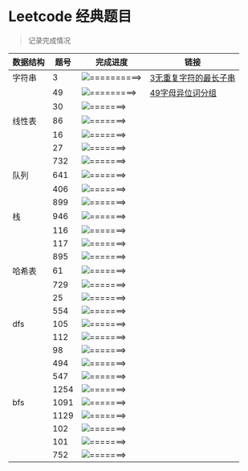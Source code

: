 # Leetcode 经典题目

> 记录完成情况

| 数据结构   | 题号   | 完成进度                               | 链接 |
|------------|--------|---------------------------------------|------|
| 字符串     | 3      | ![==========>](https://progress-bar.dev/100/)   |[3无重复字符的最长子串](https://github.com/cdongt/neetcode75/blob/master/Sliding%20Window/3%E6%97%A0%E9%87%8D%E5%A4%8D%E5%AD%97%E7%AC%A6%E7%9A%84%E6%9C%80%E9%95%BF%E5%AD%90%E4%B8%B2.md)      |
|            | 49     | ![=========>](https://progress-bar.dev/100/)   |[49字母异位词分组](https://github.com/cdongt/neetcode75/blob/master/Arrays%20and%20Hashing/49%E5%AD%97%E6%AF%8D%E5%BC%82%E4%BD%8D%E8%AF%8D%E5%88%86%E7%BB%84.md)      |
|            | 30     | ![=======>](https://progress-bar.dev/0/)   |      |
| 线性表     | 86     | ![=======>](https://progress-bar.dev/0/)   |      |
|            | 16     | ![=======>](https://progress-bar.dev/0/)   |      |
|            | 27     | ![=======>](https://progress-bar.dev/0/)   |      |
|            | 732    | ![=======>](https://progress-bar.dev/0/)   |      |
| 队列       | 641    | ![=======>](https://progress-bar.dev/0/)   |      |
|            | 406    | ![=======>](https://progress-bar.dev/0/)   |      |
|            | 899    | ![=======>](https://progress-bar.dev/0/)   |      |
| 栈         | 946    | ![=======>](https://progress-bar.dev/0/)   |      |
|            | 116    | ![=======>](https://progress-bar.dev/0/)   |      |
|            | 117    | ![=======>](https://progress-bar.dev/0/)   |      |
|            | 895    | ![=======>](https://progress-bar.dev/0/)   |      |
| 哈希表     | 61     | ![=======>](https://progress-bar.dev/0/)   |      |
|            | 729    | ![=======>](https://progress-bar.dev/0/)   |      |
|            | 25     | ![=======>](https://progress-bar.dev/0/)   |      |
|            | 554    | ![=======>](https://progress-bar.dev/0/)   |      |
| dfs        | 105    | ![=======>](https://progress-bar.dev/0/)   |      |
|            | 112    | ![=======>](https://progress-bar.dev/0/)   |      |
|            | 98     | ![=======>](https://progress-bar.dev/0/)   |      |
|            | 494    | ![=======>](https://progress-bar.dev/0/)   |      |
|            | 547    | ![=======>](https://progress-bar.dev/0/)   |      |
|            | 1254   | ![=======>](https://progress-bar.dev/0/)   |      |
| bfs        | 1091   | ![=======>](https://progress-bar.dev/0/)   |      |
|            | 1129   | ![=======>](https://progress-bar.dev/0/)   |      |
|            | 102    | ![=======>](https://progress-bar.dev/0/)   |      |
|            | 101    | ![=======>](https://progress-bar.dev/0/)   |      |
|            | 752    | ![=======>](https://progress-bar.dev/0/)   |      |
